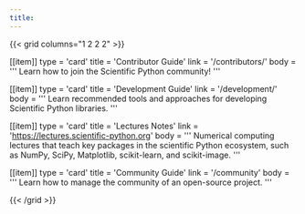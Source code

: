 ```yaml
---
title:
---
```


{{< grid columns="1 2 2 2" >}}

[[item]]
type = 'card'
title = 'Contributor Guide'
link = '/contributors/'
body = '''
Learn how to join the Scientific Python community!
'''

[[item]]
type = 'card'
title = 'Development Guide'
link = '/development/'
body = '''
Learn recommended tools and approaches for developing Scientific Python libraries.
'''

[[item]]
type = 'card'
title = 'Lectures Notes'
link = 'https://lectures.scientific-python.org'
body = '''
Numerical computing lectures that teach key packages in the scientific Python ecosystem, such as NumPy, SciPy, Matplotlib, scikit-learn, and scikit-image.
'''

[[item]]
type = 'card'
title = 'Community Guide'
link = '/community'
body = '''
Learn how to manage the community of an open-source project.
'''

{{< /grid >}}

<!--
      # - buttonText: Maintainer Guide
      #   url: /maintainers/
      #   text: Learn how to build, coordinate, and sustain a healthy project.
-->
